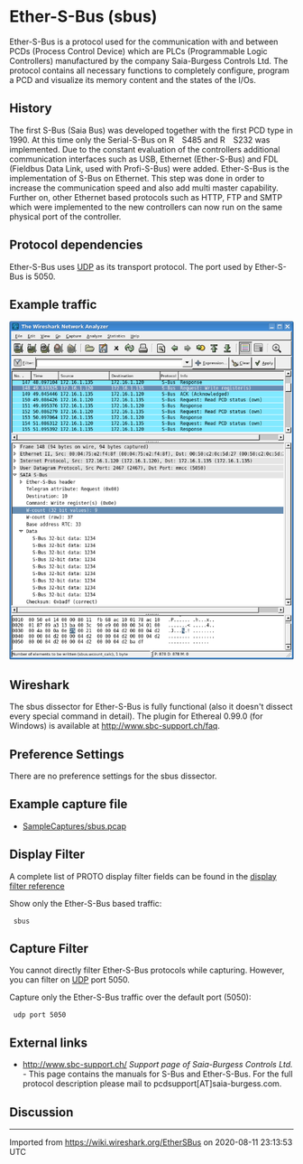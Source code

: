# Ether-S-Bus (sbus)

Ether-S-Bus is a protocol used for the communication with and between PCDs (Process Control Device) which are PLCs (Programmable Logic Controllers) manufactured by the company Saia-Burgess Controls Ltd. The protocol contains all necessary functions to completely configure, program a PCD and visualize its memory content and the states of the I/Os.

## History

The first S-Bus (Saia Bus) was developed together with the first PCD type in 1990. At this time only the Serial-S-Bus on R`  `S485 and R`  `S232 was implemented. Due to the constant evaluation of the controllers additional communication interfaces such as USB, Ethernet (Ether-S-Bus) and FDL (Fieldbus Data Link, used with Profi-S-Bus) were added. Ether-S-Bus is the implementation of S-Bus on Ethernet. This step was done in order to increase the communication speed and also add multi master capability. Further on, other Ethernet based protocols such as HTTP, FTP and SMTP which were implemented to the new controllers can now run on the same physical port of the controller.

## Protocol dependencies

Ether-S-Bus uses [UDP](/UDP) as its transport protocol. The port used by Ether-S-Bus is 5050.

## Example traffic

![EtherSBusScreenShot.png](uploads/__moin_import__/attachments/EtherSBus/EtherSBusScreenShot.png "EtherSBusScreenShot.png")

## Wireshark

The sbus dissector for Ether-S-Bus is fully functional (also it doesn't dissect every special command in detail). The plugin for Ethereal 0.99.0 (for Windows) is available at <http://www.sbc-support.ch/faq>.

## Preference Settings

There are no preference settings for the sbus dissector.

## Example capture file

  - [SampleCaptures/sbus.pcap](uploads/__moin_import__/attachments/SampleCaptures/sbus.pcap)

## Display Filter

A complete list of PROTO display filter fields can be found in the [display filter reference](http://www.wireshark.org/docs/dfref/s/sbus.html)

Show only the Ether-S-Bus based traffic:

``` 
 sbus 
```

## Capture Filter

You cannot directly filter Ether-S-Bus protocols while capturing. However, you can filter on [UDP](/UDP) port 5050.

Capture only the Ether-S-Bus traffic over the default port (5050):

``` 
 udp port 5050 
```

## External links

  - <http://www.sbc-support.ch/> *Support page of Saia-Burgess Controls Ltd.* - This page contains the manuals for S-Bus and Ether-S-Bus. For the full protocol description please mail to pcdsupport\[AT\]saia-burgess.com.

## Discussion

---

Imported from https://wiki.wireshark.org/EtherSBus on 2020-08-11 23:13:53 UTC
